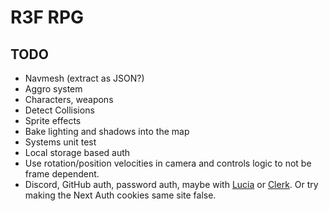 # R3F RPG

## TODO

- Navmesh (extract as JSON?)
- Aggro system
- Characters, weapons
- Detect Collisions
- Sprite effects
- Bake lighting and shadows into the map
- Systems unit test
- Local storage based auth
- Use rotation/position velocities in camera and controls logic to not be frame dependent.
- Discord, GitHub auth, password auth, maybe with [Lucia](https://lucia-auth.com/getting-started/) or [Clerk](https://clerk.com/). Or try making the Next Auth cookies same site false.
